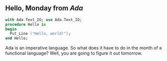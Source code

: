 ## Hello, Monday from *Ada*
```ada
with Ada.Text_IO; use Ada.Text_IO;
procedure Hello is
begin
  Put_Line ("Hello, world!");
end Hello;
```
Ada is an imperative language. So what does it have to do in the month of a functional language? Well, you are going to figure it out tomorrow.